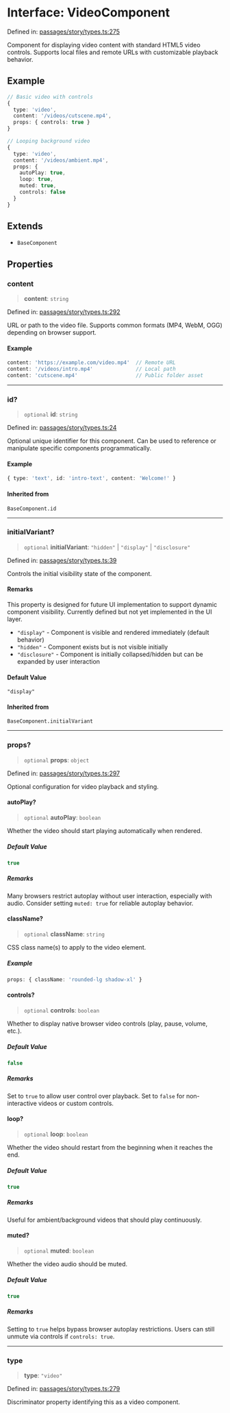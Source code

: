 # Interface: VideoComponent

Defined in: [passages/story/types.ts:275](https://github.com/laruss/react-text-game/blob/4915125f9c22f1259a088eb59b920654db3f32d0/packages/core/src/passages/story/types.ts#L275)

Component for displaying video content with standard HTML5 video controls.
Supports local files and remote URLs with customizable playback behavior.

## Example

```typescript
// Basic video with controls
{
  type: 'video',
  content: '/videos/cutscene.mp4',
  props: { controls: true }
}

// Looping background video
{
  type: 'video',
  content: '/videos/ambient.mp4',
  props: {
    autoPlay: true,
    loop: true,
    muted: true,
    controls: false
  }
}
```

## Extends

- `BaseComponent`

## Properties

### content

> **content**: `string`

Defined in: [passages/story/types.ts:292](https://github.com/laruss/react-text-game/blob/4915125f9c22f1259a088eb59b920654db3f32d0/packages/core/src/passages/story/types.ts#L292)

URL or path to the video file.
Supports common formats (MP4, WebM, OGG) depending on browser support.

#### Example

```typescript
content: 'https://example.com/video.mp4'  // Remote URL
content: '/videos/intro.mp4'              // Local path
content: 'cutscene.mp4'                   // Public folder asset
```

***

### id?

> `optional` **id**: `string`

Defined in: [passages/story/types.ts:24](https://github.com/laruss/react-text-game/blob/4915125f9c22f1259a088eb59b920654db3f32d0/packages/core/src/passages/story/types.ts#L24)

Optional unique identifier for this component.
Can be used to reference or manipulate specific components programmatically.

#### Example

```typescript
{ type: 'text', id: 'intro-text', content: 'Welcome!' }
```

#### Inherited from

`BaseComponent.id`

***

### initialVariant?

> `optional` **initialVariant**: `"hidden"` \| `"display"` \| `"disclosure"`

Defined in: [passages/story/types.ts:39](https://github.com/laruss/react-text-game/blob/4915125f9c22f1259a088eb59b920654db3f32d0/packages/core/src/passages/story/types.ts#L39)

Controls the initial visibility state of the component.

#### Remarks

This property is designed for future UI implementation to support dynamic component visibility.
Currently defined but not yet implemented in the UI layer.

- `"display"` - Component is visible and rendered immediately (default behavior)
- `"hidden"` - Component exists but is not visible initially
- `"disclosure"` - Component is initially collapsed/hidden but can be expanded by user interaction

#### Default Value

`"display"`

#### Inherited from

`BaseComponent.initialVariant`

***

### props?

> `optional` **props**: `object`

Defined in: [passages/story/types.ts:297](https://github.com/laruss/react-text-game/blob/4915125f9c22f1259a088eb59b920654db3f32d0/packages/core/src/passages/story/types.ts#L297)

Optional configuration for video playback and styling.

#### autoPlay?

> `optional` **autoPlay**: `boolean`

Whether the video should start playing automatically when rendered.

##### Default Value

```ts
true
```

##### Remarks

Many browsers restrict autoplay without user interaction, especially with audio.
Consider setting `muted: true` for reliable autoplay behavior.

#### className?

> `optional` **className**: `string`

CSS class name(s) to apply to the video element.

##### Example

```typescript
props: { className: 'rounded-lg shadow-xl' }
```

#### controls?

> `optional` **controls**: `boolean`

Whether to display native browser video controls (play, pause, volume, etc.).

##### Default Value

```ts
false
```

##### Remarks

Set to `true` to allow user control over playback.
Set to `false` for non-interactive videos or custom controls.

#### loop?

> `optional` **loop**: `boolean`

Whether the video should restart from the beginning when it reaches the end.

##### Default Value

```ts
true
```

##### Remarks

Useful for ambient/background videos that should play continuously.

#### muted?

> `optional` **muted**: `boolean`

Whether the video audio should be muted.

##### Default Value

```ts
true
```

##### Remarks

Setting to `true` helps bypass browser autoplay restrictions.
Users can still unmute via controls if `controls: true`.

***

### type

> **type**: `"video"`

Defined in: [passages/story/types.ts:279](https://github.com/laruss/react-text-game/blob/4915125f9c22f1259a088eb59b920654db3f32d0/packages/core/src/passages/story/types.ts#L279)

Discriminator property identifying this as a video component.

